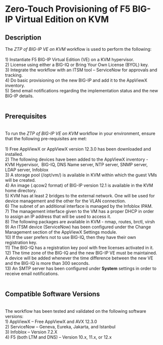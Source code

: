 <h1>Zero-Touch Provisioning of F5 BIG-IP Virtual Edition on KVM</h1>
<h2>Description</h2>
<div class="Item-BodyWrap">
<div class="Item-Body">
<div class="Message userContent">
<div>The <em>ZTP of BIG-IP VE on KVM</em> workflow is used to perform the following:<br /><br /></div>
<div>1) Instantiate F5 BIG-IP Virtual Edition (VE) on a KVM hypervisor.</div>
<div>2) License using either a BIG-IQ or Bring Your Own License (BYOL) key.</div>
<div>3) Integrate the workflow with an ITSM tool &ndash; ServiceNow for approvals and tracking.</div>
<div>4) Do basic provisioning on the new BIG-IP and add it to the AppViewX inventory.</div>
<div>5) Send email notifications regarding the implementation status and the new BIG-IP details.<br /><br />
<h2><strong>Prerequisites</strong></h2>
<div>&nbsp;</div>
<div>To run the&nbsp;<em>ZTP of BIG-IP VE on KVM</em>&nbsp;workflow in your environment, ensure that the following pre-requisites are met:<br /><br />1) Free AppViewX or AppViewX version 12.3.0 has been downloaded and installed.</div>
<div>2) The following devices have been added to the AppViewX inventory - KVM Hypervisor,&nbsp; BIG-IQ, DNS Name server, NTP server, SNMP server, LDAP server, Infoblox</div>
<div>3) A storage pool (/opt/vm/) is available in KVM within which the guest VMs will be created.</div>
<div>4) An image (.qcow2 format) of BIG-IP version 12.1 is available in the KVM home directory.</div>
<div>5) KVM has at least 2 bridges to the external network. One will be used for device management and the other for the VLAN connection.</div>
<div>6) The subnet of an additional interface is managed by the Infoblox IPAM.</div>
<div>7) The management interface given to the VM has a proper DHCP in order to assign an IP address that will be used to access it.</div>
<div>8) The following packages are available in KVM -&nbsp;nmap, routes,&nbsp;brctl,&nbsp;virsh</div>
<div>9) An ITSM device (ServiceNow) has been configured under the Change Management section of the AppViewX Settings module.</div>
<div>10) If the user prefers not to use BIG-IQ, then they have their own registration key.</div>
<div>11) The BIG-IQ has a registration key pool with free licenses activated in it.</div>
<div>12) The time zone of the BIG-IQ and the new BIG-IP VE must be maintained. A device will be added whenever the time difference between the new VE and the BIG-IQ is more than 300 seconds.</div>
<div>13) An SMTP server has been configured under <strong>System</strong> settings in order to receive email notifications.&nbsp;<br /><br /></div>
<h2><strong>Compatible Software Versions</strong></h2>
<div>&nbsp;</div>
<div>The workflow has been tested and validated on the following software versions:</div>
<div>1) AppViewX &ndash; Free AppViewX and AVX 12.3.0</div>
<div>2) ServiceNow &ndash; Geneva, Eureka, Jakarta, and Istanbul<br />3) Infoblox &ndash; Version 7.2.X</div>
<div>4) F5 (both LTM and DNS) &ndash; Version 10.x, 11.x, or 12.x</div>
</div>
</div>
</div>
</div>
